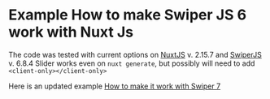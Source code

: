 # Example How to make Swiper JS 6 work with Nuxt Js

The code was tested with current options on [NuxtJS](https://nuxtjs.org/) v. 2.15.7 and [SwiperJS](https://swiperjs.com/) v. 6.8.4
Slider works even on `nuxt generate`, but possibly will need to add `<client-only></client-only>`

Here is an updated example [How to make it work with Swiper 7](https://github.com/seosmmbusiness/NuxtJs-SwiperJs7)
